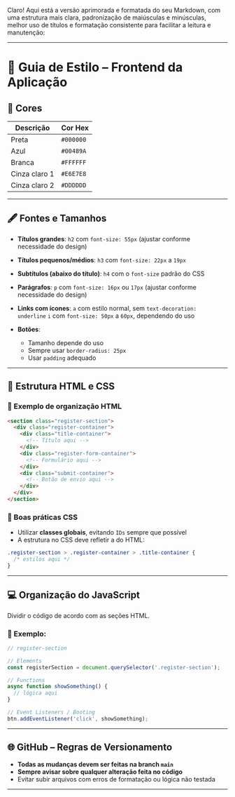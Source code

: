 Claro! Aqui está a versão aprimorada e formatada do seu Markdown, com uma estrutura mais clara, padronização de maiúsculas e minúsculas, melhor uso de títulos e formatação consistente para facilitar a leitura e manutenção:

---

# 🎨 Guia de Estilo – Frontend da Aplicação

## 🎨 Cores

| Descrição     | Cor Hex   |
| ------------- | --------- |
| Preta         | `#000000` |
| Azul          | `#00489A` |
| Branca        | `#FFFFFF` |
| Cinza claro 1 | `#E6E7E8` |
| Cinza claro 2 | `#DDDDDD` |

---

## 🖋️ Fontes e Tamanhos

* **Títulos grandes**:
  `h2` com `font-size: 55px` (ajustar conforme necessidade do design)

* **Títulos pequenos/médios**:
  `h3` com `font-size: 22px` a `19px`

* **Subtítulos (abaixo do título)**:
  `h4` com o `font-size` padrão do CSS

* **Parágrafos**:
  `p` com `font-size: 16px` ou `17px` (ajustar conforme necessidade do design)

* **Links com ícones**:
  `a` com estilo normal, sem `text-decoration: underline`
  `i` com `font-size: 50px` a `60px`, dependendo do uso

* **Botões**:

  * Tamanho depende do uso
  * Sempre usar `border-radius: 25px`
  * Usar `padding` adequado

---

## 🧱 Estrutura HTML e CSS

### 📌 Exemplo de organização HTML

```html
<section class="register-section">
  <div class="register-container">
    <div class="title-container">
      <!-- Título aqui -->
    </div>
    <div class="register-form-container">
      <!-- Formulário aqui -->
    </div>
    <div class="submit-container">
      <!-- Botão de envio aqui -->
    </div>
  </div>
</section>
```

### 🎯 Boas práticas CSS

* Utilizar **classes globais**, evitando `IDs` sempre que possível
* A estrutura no CSS deve refletir a do HTML:

```css
.register-section > .register-container > .title-container { 
  /* estilos aqui */ 
}
```

---

## 💻 Organização do JavaScript

Dividir o código de acordo com as seções HTML.

### 🧩 Exemplo:

```js
// register-section

// Elements
const registerSection = document.querySelector('.register-section');

// Functions
async function showSomething() {
  // lógica aqui
}

// Event Listeners / Booting
btn.addEventListener('click', showSomething);
```

---

## 🌐 GitHub – Regras de Versionamento

* **Todas as mudanças devem ser feitas na branch `main`**
* **Sempre avisar sobre qualquer alteração feita no código**
* Evitar subir arquivos com erros de formatação ou lógica não testada

---
